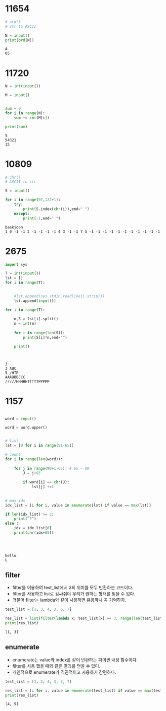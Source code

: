 # 11654


```python
# ord()
# str to ASCII

N = input()
print(ord(N))
```

    A
    65


# 11720


```python
N = int(input())

M = input()


sum = 0
for i in range(N):
    sum += int(M[i])

print(sum)
```

    5
    54321
    15


# 10809


```python
# chr()
# ASCII to str

S = input()

for i in range(97,122+1):
    try:
        print(S.index(chr(i)),end=" ")
    except:
        print(-1,end=" ")
```

    baekjoon
    1 0 -1 -1 2 -1 -1 -1 -1 4 3 -1 -1 7 5 -1 -1 -1 -1 -1 -1 -1 -1 -1 -1 -1 

# 2675


```python
import sys

T = int(input())
lst = []
for i in range(T):
    

    #lst.append(sys.stdin.readline().strip())
    lst.append(input())

for i in range(T):
    
    n,S = lst[i].split()
    n = int(n)
    
    for i in range(len(S)):
        print(S[i]*n,end="")

    print()




```

    2
    3 ABC
    5 /HTP
    AAABBBCCC
    /////HHHHHTTTTTPPPPP


# 1157


```python

word = input()

word = word.upper()


# list
lst = [0 for i in range(91-65)]

# count 
for i in range(len(word)):
    
    for j in range(90+1-65): # 65 ~ 90
        J = j+65
        
        if word[i] == chr(J):
            lst[j] +=1
    
    
# max idx
idx_list = [i for i, value in enumerate(lst) if value == max(lst)]

if len(idx_list) >= 2:
    print("?")
else :
    idx = idx_list[0]    
    print(chr(idx+65))
    
    
    
```

    hello
    L


## filter

- filter를 이용하여 test_list에서 3의 위치를 모두 반환하는 코드이다. 
- filter를 사용하고 list로 감싸줘야 우리가 원하는 형태를 얻을 수 있다. 
- 더불어 filter는 lambda와 같이 사용하면 유용하니 꼭 기억하자.


```python
test_list = [1, 3, 4, 3, 6, 7]

res_list = list(filter(lambda x: test_list[x] == 3, range(len(test_list))))
print(res_list)
```

    [1, 3]


## enumerate

- enumerate는 value와 index를 같이 반환하는 파이썬 내장 함수이다. 
- filter를 사용 했을 때와 같은 결과를 얻을 수 있다. 
- 개인적으로 enumerate가 직관적이고 사용하기 간편하다.



```python
test_list = [1, 3, 4, 3, 7, 7]

res_list = [i for i, value in enumerate(test_list) if value == max(test_list)]
print(res_list)

```

    [4, 5]

